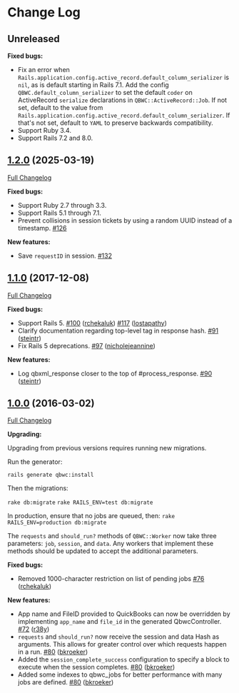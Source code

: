 
# Change Log

## Unreleased

**Fixed bugs:**

- Fix an error when `Rails.application.config.active_record.default_column_serializer` is `nil`, as is default starting in Rails 7.1. Add the config `QBWC.default_column_serializer` to set the default `coder` on ActiveRecord `serialize` declarations in `QBWC::ActiveRecord::Job`. If not set, default to the value from `Rails.application.config.active_record.default_column_serializer`. If that's not set, default to `YAML` to preserve backwards compatibility.
- Support Ruby 3.4.
- Support Rails 7.2 and 8.0.

## [1.2.0](https://github.com/qbwc/qbwc/releases/tag/v1.2.0) (2025-03-19)
[Full Changelog](https://github.com/qbwc/qbwc/compare/1.1.0...1.2.0)

**Fixed bugs:**

- Support Ruby 2.7 through 3.3.
- Support Rails 5.1 through 7.1.
- Prevent collisions in session tickets by using a random UUID instead of a timestamp. [\#126](https://github.com/qbwc/qbwc/pull/126)

**New features:**

- Save `requestID` in session. [\#132](https://github.com/qbwc/qbwc/pull/132)

## [1.1.0](https://github.com/qbwc/qbwc/releases/tag/v1.1.0) (2017-12-08)
[Full Changelog](https://github.com/qbwc/qbwc/compare/1.0.0...1.1.0)

**Fixed bugs:**

- Support Rails 5. [\#100](https://github.com/qbwc/qbwc/pull/100) ([rchekaluk](https://github.com/rchekaluk)) [\#117](https://github.com/qbwc/qbwc/pull/117) ([lostapathy](https://github.com/lostapathy))
- Clarify documentation regarding top-level tag in response hash. [\#91](https://github.com/qbwc/qbwc/pull/91)  ([steintr](https://github.com/steintr))
- Fix Rails 5 deprecations. [\#97](https://github.com/qbwc/qbwc/pull/97) ([nicholejeannine](https://github.com/nicholejeannine))

**New features:**

- Log qbxml_response closer to the top of \#process_response. [\#90](https://github.com/qbwc/qbwc/pull/90) ([steintr](https://github.com/steintr))


## [1.0.0](https://github.com/qbwc/qbwc/releases/tag/v1.0.0) (2016-03-02)
[Full Changelog](https://github.com/qbwc/qbwc/compare/0.1.0...1.0.0)

**Upgrading:**

Upgrading from previous versions requires running new migrations.

Run the generator:

`rails generate qbwc:install`

Then the migrations:

`rake db:migrate`
`rake RAILS_ENV=test db:migrate`

In production, ensure that no jobs are queued, then:
`rake RAILS_ENV=production db:migrate`

The `requests` and `should_run?` methods of `QBWC::Worker` now take three parameters: `job`, `session`, and `data`. Any workers that implement these methods should be updated to accept the additional parameters.

**Fixed bugs:**

- Removed 1000-character restriction on list of pending jobs [\#76](https://github.com/qbwc/qbwc/pull/76) ([rchekaluk](https://github.com/rchekaluk))

**New features:**

- App name and FileID provided to QuickBooks can now be overridden by implementing `app_name` and `file_id` in the generated QbwcController. [\#72](https://github.com/qbwc/qbwc/pull/72) ([r38y](https://github.com/r38y))
- `requests` and `should_run?` now receive the session and data Hash as arguments. This allows for greater control over which requests happen in a run. [\#80](https://github.com/qbwc/qbwc/pull/80) ([bkroeker](https://github.com/bkroeker))
- Added the `session_complete_success` configuration to specify a block to execute when the session completes.  [\#80](https://github.com/qbwc/qbwc/pull/80) ([bkroeker](https://github.com/bkroeker))
- Added some indexes to qbwc_jobs for better performance with many jobs are defined. [\#80](https://github.com/qbwc/qbwc/pull/80) ([bkroeker](https://github.com/bkroeker))
